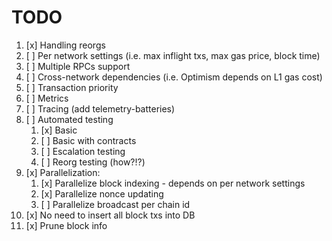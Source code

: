 # TODO

1. [x] Handling reorgs
2. [ ] Per network settings (i.e. max inflight txs, max gas price, block time)
3. [ ] Multiple RPCs support
4. [ ] Cross-network dependencies (i.e. Optimism depends on L1 gas cost)
5. [ ] Transaction priority
6. [ ] Metrics
7. [ ] Tracing (add telemetry-batteries)
8. [ ] Automated testing
   1. [x] Basic
   2. [ ] Basic with contracts
   3. [ ] Escalation testing
   4. [ ] Reorg testing (how?!?)
9.  [x] Parallelization:
    1.  [x] Parallelize block indexing - depends on per network settings
    2.  [x] Parallelize nonce updating
    3.  [ ] Parallelize broadcast per chain id
10. [x] No need to insert all block txs into DB
11. [x] Prune block info
